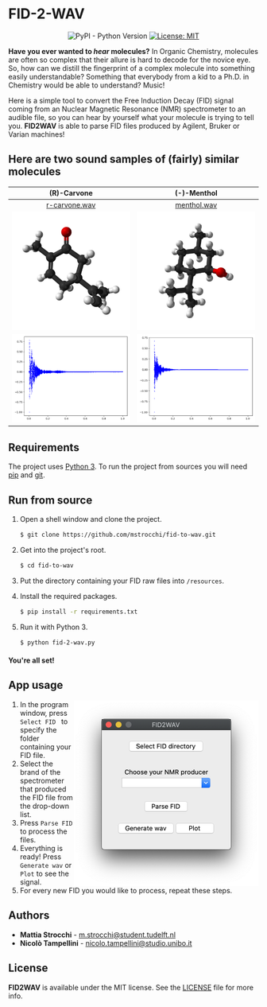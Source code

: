 # FID-2-WAV

<div align="center">

![PyPI - Python Version](https://img.shields.io/pypi/pyversions/matplotlib)
[![License: MIT](https://img.shields.io/badge/License-MIT-yellow.svg)](https://opensource.org/licenses/MIT)

</div>

**Have you ever wanted to _hear_ molecules?** In Organic Chemistry, molecules are often so complex that their allure is hard to decode for the novice eye. So, how can we distill the fingerprint of a complex molecule into something easily understandable? Something that everybody from a kid to a Ph.D. in Chemistry would be able to understand? Music!



Here is a simple tool to convert the Free Induction Decay (FID) signal coming from an Nuclear Magnetic Resonance (NMR) spectrometer to an audible file, so you can hear by yourself what your molecule is trying to tell you.
**FID2WAV** is able to parse FID files produced by Agilent, Bruker or Varian machines! 

## Here are two sound samples of (fairly) similar molecules 

| **(R)-Carvone** | **(-)-Menthol** |
:------------:|:-----------:|
[r-carvone.wav](https://soundcloud.com/user-821418598/r-carvone) | [menthol.wav](https://soundcloud.com/user-821418598/menthol) 
![](resources/images/carvone.png) | ![](resources/images/menthol.png)
![](resources/images/carvone-plot.png) | ![](resources/images/menthol-plot.png)


## Requirements

The project uses [Python 3](https://www.python.org/downloads/).
To run the project from sources you will need [pip](https://pip.pypa.io/en/stable/installing/) 
and [git](https://git-scm.com/book/en/v2/Getting-Started-Installing-Git).

## Run from source

1) Open a shell window and clone the project.
    ```bash
    $ git clone https://github.com/mstrocchi/fid-to-wav.git
    ```

2) Get into the project's root.
    ```bash
    $ cd fid-to-wav
    ``` 

3) Put the directory containing your FID raw files into `/resources`.

4) Install the required packages.
    ```bash
    $ pip install -r requirements.txt 
    ``` 

5) Run it with Python 3.
    ```bash
    $ python fid-2-wav.py
    ```
   
#### You're all set!

## App usage

<img src="https://github.com/mstrocchi/fid-to-wav/blob/update-readme/resources/images/fid-2-wav.png?raw=true" alt="FID2WAV" align="right" style="width:372px;height:374px;" />

1) In the program window, press `Select FID ` to specify the folder containing your FID file.
2) Select the brand of the spectrometer that produced the FID file from the drop-down list.
3) Press `Parse FID` to process the files.
4) Everything is ready! Press `Generate wav` or `Plot` to see the signal.
5) For every new FID you would like to process, repeat these steps.

## Authors

- **Mattia Strocchi** - [m.strocchi@student.tudelft.nl](mailto:m.strocchi@student.tudelft.nl) 
- **Nicolò Tampellini** - [nicolo.tampellini@studio.unibo.it](mailto:nicolo.tampellini@studio.unibo.it) 

## License

**FID2WAV** is available under the MIT license. See the [LICENSE](https://github.com/mstrocchi/fid-to-wav/blob/master/LICENSE.md) file for more info.
